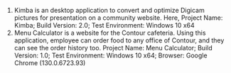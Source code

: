 1. Kimba is an desktop application to convert and optimize Digicam pictures for presentation on a community website. Here,
Project Name: Kimba;
Build Version: 2.0;
Test Environment: Windows 10 x64
2. Menu Calculator is a website for the Contour cafeteria. Using this application, employee can order food to any office of Contour, and they can see the order history 
too.
Project Name: Menu Calculator;
Build Version: 1.0;
Test Environment: Windows 10 x64;
Browser: Google Chrome (130.0.6723.93)
